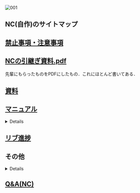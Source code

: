 ![001](https://user-images.githubusercontent.com/103260061/162473789-9089691e-8f72-4ee1-905c-d30d9c441592.png)
## NC(自作)のサイトマップ
## [禁止事項・注意事項](/Wiki/注意事項など/NC(自作).md) 

## [NCの引継ぎ資料.pdf](https://github.com/TeamBirdmanTrial/wiki/files/8452513/NC.pdf)

先輩にもらったものをPDFにしたもの．これにほとんど書いてある．

## [資料](資料%26データ)

## [マニュアル](使い方)
<details>

[注意事項](/使い方/注意事項.md)  
[使用ソフト](/使い方/使用ソフト.md)  
[CADの編集](/使い方/CADの編集.md)  
[NCデータの実行](/使い方/NCデータの実行.md)  
[Grbl の設定](/使い方/Grblの設定.md)  
[Fusion360の設定](/使い方/Fusion360の設定.md)  
[トラブルと対応](その他/トラブルと対応.md)  
</details>

## [リブ進捗](/Wiki/翼班/NC(自作)/NCリブ進捗)

## その他
<details>

[このNCについて](/Wiki/翼班/NC(自作)/その他/このNCについて.md)  
[トラブルと対応](/Wiki/翼班/NC(自作)/その他/トラブルと対応.md)  
[基板について](/Wiki/翼班/NC(自作)/資料%26データ/メイン基板)  
</details>

 ## [Q&A(NC)](../../Q%26A/Q%26A(NC).md)

